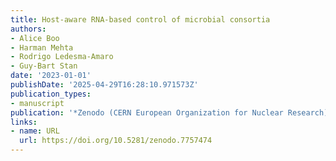 ```yaml
---
title: Host-aware RNA-based control of microbial consortia
authors:
- Alice Boo
- Harman Mehta
- Rodrigo Ledesma‐Amaro
- Guy‐Bart Stan
date: '2023-01-01'
publishDate: '2025-04-29T16:28:10.971573Z'
publication_types:
- manuscript
publication: '*Zenodo (CERN European Organization for Nuclear Research)*'
links:
- name: URL
  url: https://doi.org/10.5281/zenodo.7757474
---
```

